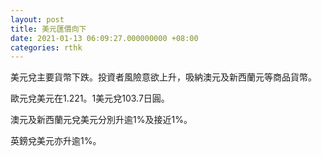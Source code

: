 ```yaml
---
layout: post
title: 美元匯價向下
date: 2021-01-13 06:09:27.000000000 +08:00
categories: rthk
---
```


美元兌主要貨幣下跌。投資者風險意欲上升，吸納澳元及新西蘭元等商品貨幣。

歐元兌美元在1.221。1美元兌103.7日圓。

澳元及新西蘭元兌美元分別升逾1%及接近1%。

英鎊兌美元亦升逾1%。
